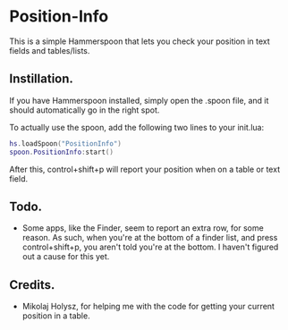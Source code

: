 # Position-Info

This is a simple Hammerspoon that lets you check your position in text fields and tables/lists.

## Instillation.

If you have Hammerspoon installed, simply open the .spoon file, and it should automatically go in the right spot.

To actually use the spoon, add the following two lines to your init.lua:

```lua
hs.loadSpoon("PositionInfo")
spoon.PositionInfo:start()
```

After this, control+shift+p will report your position when on a table or text field.

## Todo.

* Some apps, like the Finder, seem to report an extra row, for some reason. As such, when you're at the bottom of a finder list, and press control+shift+p, you aren't told you're at the bottom. I haven't figured out a cause for this yet.

## Credits.

* Mikolaj Holysz, for helping me with the code for getting your current position in a table.
